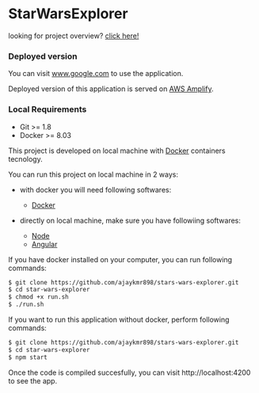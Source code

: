 # StarWarsExplorer

looking for project overview? [click here!](https://github.com/akshay71297/star-wars-explorer/blob/master/explain.md)

### Deployed version
You can visit www.google.com to use the application.

Deployed version of this application is served on [AWS Amplify](https://aws.amazon.com/it/amplify/).

### Local Requirements
- Git >= 1.8
- Docker >= 8.03

This project is developed on local machine with [Docker](https://www.docker.com) containers tecnology.


You can run this project on local machine in 2 ways:
- with docker you will need following softwares:
  - [Docker](https://www.docker.com)
    
- directly on local machine, make sure you have followiing softwares:
  - [Node](https://nodejs.org/)
  - [Angular](https://angular.io/)


If you have docker installed on your computer, you can run following commands:
```sh
$ git clone https://github.com/ajaykmr898/stars-wars-explorer.git
$ cd star-wars-explorer
$ chmod +x run.sh
$ ./run.sh
```

If you want to run this application without docker, perform following commands:
```sh
$ git clone https://github.com/ajaykmr898/stars-wars-explorer.git
$ cd star-wars-explorer
$ npm start
```

Once the code is compiled succesfully, you can visit http://localhost:4200 to see the app. 
